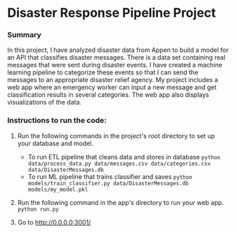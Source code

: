 # Disaster Response Pipeline Project

### Summary
In this project, I have analyzed disaster data from Appen to build a model for an API that classifies disaster messages.
There is a data set containing real messages that were sent during disaster events. I have created a machine learning pipeline to categorize these events so that I can send the messages to an appropriate disaster relief agency.
My project includes a web app where an emergency worker can input a new message and get classification results in several categories. The web app also displays visualizations of the data. 

### Instructions to run the code:
1. Run the following commands in the project's root directory to set up your database and model.

    - To run ETL pipeline that cleans data and stores in database
        `python data/process_data.py data/messages.csv data/categories.csv data/DisasterMessages.db`
    - To run ML pipeline that trains classifier and saves
        `python models/train_classifier.py data/DisasterMessages.db models/my_model.pkl`

2. Run the following command in the app's directory to run your web app.
    `python run.py`

3. Go to http://0.0.0.0:3001/
